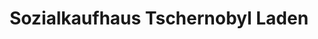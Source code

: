 ---
title: "Sozialkaufhaus Tschernobyl Laden"
url: /muelheim-an-der-ruhr/sozialkaufhaus-tschernobyl-laden/
shop: Warenhaus
---